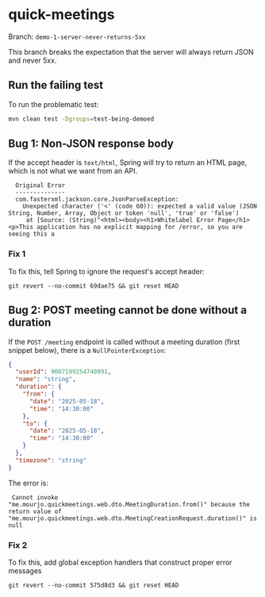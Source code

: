 # quick-meetings

Branch: `demo-1-server-never-returns-5xx`

This branch breaks the expectation that the server will always return JSON and never 5xx.

## Run the failing test

To run the problematic test:

```bash
mvn clean test -Dgroups=test-being-demoed
```

## Bug 1: Non-JSON response body

If the accept header is `text/html`, Spring will try to return an HTML page, which is not what we
want from an API.

```
  Original Error
  --------------
  com.fasterxml.jackson.core.JsonParseException:
    Unexpected character ('<' (code 60)): expected a valid value (JSON String, Number, Array, Object or token 'null', 'true' or 'false')
     at [Source: (String)"<html><body><h1>Whitelabel Error Page</h1><p>This application has no explicit mapping for /error, so you are seeing this a
```

### Fix 1

To fix this, tell Spring to ignore the request's accept header:

```
git revert --no-commit 69dae75 && git reset HEAD
```

## Bug 2: POST meeting cannot be done without a duration

If the `POST /meeting` endpoint is called without a meeting duration (first snippet below), there is
a `NullPointerException`:

```json
{
  "userId": 9007199254740991,
  "name": "string",
  "duration": {
    "from": {
      "date": "2025-05-18",
      "time": "14:30:00"
    },
    "to": {
      "date": "2025-05-18",
      "time": "14:30:00"
    }
  },
  "timezone": "string"
}
```

The error is:

```
 Cannot invoke "me.mourjo.quickmeetings.web.dto.MeetingDuration.from()" because the return value of "me.mourjo.quickmeetings.web.dto.MeetingCreationRequest.duration()" is null
```

### Fix 2

To fix this, add global exception handlers that construct proper error messages

```
git revert --no-commit 575d8d3 && git reset HEAD
```